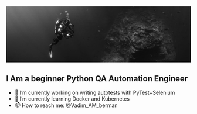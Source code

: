 ![Header](https://github.com/Vadim-AM/Vadim-AM/blob/main/linkedin-16.jpg)
## I Am a beginner Python QA Automation Engineer

- 🔭 I’m currently working on writing autotests with PyTest+Selenium
- 🌱 I’m currently learning Docker and Kubernetes 
- 📫 How to reach me: @Vadim_AM_berman
